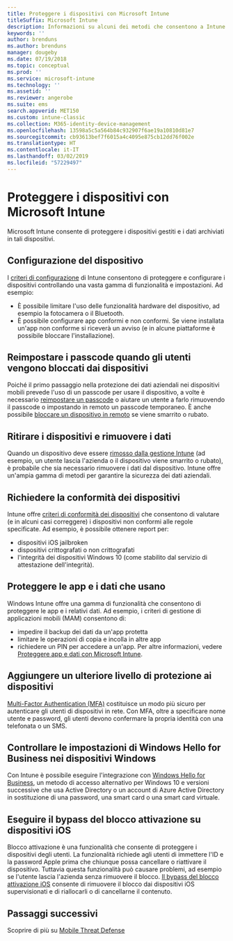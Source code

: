 ```yaml
---
title: Proteggere i dispositivi con Microsoft Intune
titleSuffix: Microsoft Intune
description: Informazioni su alcuni dei metodi che consentono a Intune di proteggere i dispositivi da accessi non autorizzati e altre minacce.
keywords: ''
author: brenduns
ms.author: brenduns
manager: dougeby
ms.date: 07/19/2018
ms.topic: conceptual
ms.prod: ''
ms.service: microsoft-intune
ms.technology: ''
ms.assetid: ''
ms.reviewer: angerobe
ms.suite: ems
search.appverid: MET150
ms.custom: intune-classic
ms.collection: M365-identity-device-management
ms.openlocfilehash: 13598a5c5a564b84c932907f6ae19a10810d81e7
ms.sourcegitcommit: cb93613bef7f6015a4c4095e875cb12dd76f002e
ms.translationtype: HT
ms.contentlocale: it-IT
ms.lasthandoff: 03/02/2019
ms.locfileid: "57229497"
---
```

# <a name="protect-devices-with-microsoft-intune"></a>Proteggere i dispositivi con Microsoft Intune

Microsoft Intune consente di proteggere i dispositivi gestiti e i dati archiviati in tali dispositivi.

## <a name="device-configuration"></a>Configurazione del dispositivo
I [criteri di configurazione](device-profiles.md) di Intune consentono di proteggere e configurare i dispositivi controllando una vasta gamma di funzionalità e impostazioni. Ad esempio:
- È possibile limitare l'uso delle funzionalità hardware del dispositivo, ad esempio la fotocamera o il Bluetooth.
- È possibile configurare app conformi e non conformi. Se viene installata un'app non conforme si riceverà un avviso (e in alcune piattaforme è possibile bloccare l'installazione).

## <a name="reset-passcodes-when-users-are-locked-out-of-their-devices"></a>Reimpostare i passcode quando gli utenti vengono bloccati dai dispositivi
Poiché il primo passaggio nella protezione dei dati aziendali nei dispositivi mobili prevede l'uso di un passcode per usare il dispositivo, a volte è necessario [reimpostare un passcode](device-passcode-reset.md) o aiutare un utente a farlo rimuovendo il passcode o impostando in remoto un passcode temporaneo. È anche possibile [bloccare un dispositivo in remoto](device-remote-lock.md) se viene smarrito o rubato.

## <a name="retire-devices-and-remove-data"></a>Ritirare i dispositivi e rimuovere i dati
Quando un dispositivo deve essere [rimosso dalla gestione Intune](devices-wipe.md) (ad esempio, un utente lascia l'azienda o il dispositivo viene smarrito o rubato), è probabile che sia necessario rimuovere i dati dal dispositivo. Intune offre un'ampia gamma di metodi per garantire la sicurezza dei dati aziendali.

## <a name="require-devices-to-be-compliant"></a>Richiedere la conformità dei dispositivi
Intune offre [criteri di conformità dei dispositivi](device-compliance-get-started.md) che consentono di valutare (e in alcuni casi correggere) i dispositivi non conformi alle regole specificate. Ad esempio, è possibile ottenere report per:
- dispositivi iOS jailbroken
- dispositivi crittografati o non crittografati
- l'integrità dei dispositivi Windows 10 (come stabilito dal servizio di attestazione dell'integrità).

## <a name="protect-apps-and-the-data-they-use"></a>Proteggere le app e i dati che usano
Windows Intune offre una gamma di funzionalità che consentono di proteggere le app e i relativi dati. Ad esempio, i criteri di gestione di applicazioni mobili (MAM) consentono di:
- impedire il backup dei dati da un'app protetta
- limitare le operazioni di copia e incolla in altre app
- richiedere un PIN per accedere a un'app. Per altre informazioni, vedere [Proteggere app e dati con Microsoft Intune](app-protection-policy.md).

## <a name="add-an-additional-layer-of-protection-to-devices"></a>Aggiungere un ulteriore livello di protezione ai dispositivi
[Multi-Factor Authentication (MFA)](multi-factor-authentication.md) costituisce un modo più sicuro per autenticare gli utenti di dispositivi in rete.  Con MFA, oltre a specificare nome utente e password, gli utenti devono confermare la propria identità con una telefonata o un SMS.

## <a name="control-windows-hello-for-business-settings-on-windows-devices"></a>Controllare le impostazioni di Windows Hello for Business nei dispositivi Windows
Con Intune è possibile eseguire l'integrazione con [Windows Hello for Business](windows-hello.md), un metodo di accesso alternativo per Windows 10 e versioni successive che usa Active Directory o un account di Azure Active Directory in sostituzione di una password, una smart card o una smart card virtuale.

## <a name="bypass-activation-lock-on-ios-devices"></a>Eseguire il bypass del blocco attivazione su dispositivi iOS
Blocco attivazione è una funzionalità che consente di proteggere i dispositivi degli utenti. La funzionalità richiede agli utenti di immettere l'ID e la password Apple prima che chiunque possa cancellare o riattivare il dispositivo. Tuttavia questa funzionalità può causare problemi, ad esempio se l'utente lascia l'azienda senza rimuovere il blocco. [Il bypass del blocco attivazione iOS]( device-activation-lock-bypass.md) consente di rimuovere il blocco dai dispositivi iOS supervisionati e di riallocarli o di cancellarne il contenuto.

## <a name="next-steps"></a>Passaggi successivi

Scoprire di più su [Mobile Threat Defense](mobile-threat-defense.md)


